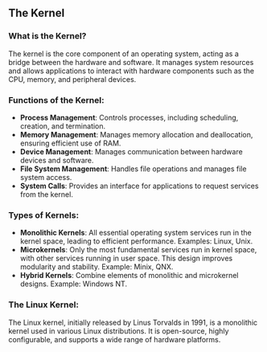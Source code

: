 ## The Kernel

### What is the Kernel?

The kernel is the core component of an operating system, acting as a bridge between the hardware and software. It manages system resources and allows applications to interact with hardware components such as the CPU, memory, and peripheral devices.

### Functions of the Kernel:

- **Process Management**: Controls processes, including scheduling, creation, and termination.
- **Memory Management**: Manages memory allocation and deallocation, ensuring efficient use of RAM.
- **Device Management**: Manages communication between hardware devices and software.
- **File System Management**: Handles file operations and manages file system access.
- **System Calls**: Provides an interface for applications to request services from the kernel.

### Types of Kernels:

- **Monolithic Kernels**: All essential operating system services run in the kernel space, leading to efficient performance. Examples: Linux, Unix.
- **Microkernels**: Only the most fundamental services run in kernel space, with other services running in user space. This design improves modularity and stability. Example: Minix, QNX.
- **Hybrid Kernels**: Combine elements of monolithic and microkernel designs. Example: Windows NT.

### The Linux Kernel:

The Linux kernel, initially released by Linus Torvalds in 1991, is a monolithic kernel used in various Linux distributions. It is open-source, highly configurable, and supports a wide range of hardware platforms.
